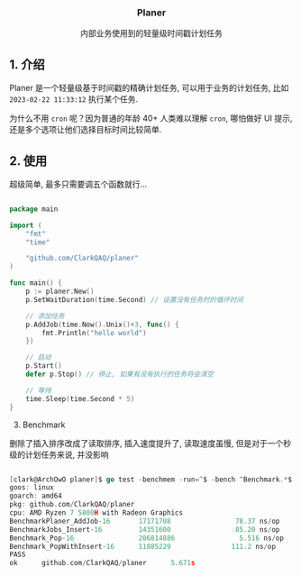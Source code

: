 <p align="center">
  <h3 align="center">Planer</h3>
  <p align="center">
    内部业务使用到的轻量级时间戳计划任务
  </p>
</p>


## 1. 介绍

Planer 是一个轻量级基于时间戳的精确计划任务, 可以用于业务的计划任务, 比如 `2023-02-22 11:33:12` 执行某个任务.

为什么不用 `cron` 呢？因为普通的年龄 40+ 人类难以理解  `cron`, 哪怕做好 UI 提示, 还是多个选项让他们选择目标时间比较简单.

## 2. 使用

超级简单, 最多只需要调五个函数就行...

```go

package main

import (
	"fmt"
	"time"

	"github.com/ClarkQAQ/planer"
)

func main() {
	p := planer.New()
	p.SetWaitDuration(time.Second) // 设置没有任务时的循环时间

	// 添加任务
	p.AddJob(time.Now().Unix()+3, func() {
		fmt.Println("hello world")
	})

	// 启动
	p.Start()
	defer p.Stop() // 停止, 如果有没有执行的任务将会清空

	// 等待
	time.Sleep(time.Second * 5)
}

```

3. Benchmark

删除了插入排序改成了读取排序, 插入速度提升了, 读取速度虽慢, 但是对于一个秒级的计划任务来说, 并没影响

```go

[clark@ArchOwO planer]$ go test -benchmem -run=^$ -bench ^Benchmark.*$ github.com/ClarkQAQ/planer
goos: linux
goarch: amd64
pkg: github.com/ClarkQAQ/planer
cpu: AMD Ryzen 7 5800H with Radeon Graphics         
BenchmarkPlaner_AddJob-16       17171708                78.37 ns/op           60 B/op          1 allocs/op
BenchmarkJobs_Insert-16         14351600                85.20 ns/op           58 B/op          1 allocs/op
Benchmark_Pop-16                206814886                5.516 ns/op           0 B/op          0 allocs/op
Benchmark_PopWithInsert-16      11885229               111.2 ns/op            57 B/op          1 allocs/op
PASS
ok      github.com/ClarkQAQ/planer      5.671s

```